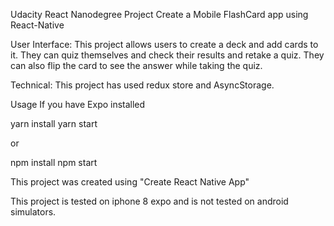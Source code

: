 Udacity React Nanodegree Project
Create a Mobile FlashCard app using React-Native


User Interface:
This project allows users to create a deck and add cards to it. They can quiz themselves and check their results and retake a quiz. They can also flip the card to see the answer while taking the quiz.

Technical:
This project has used redux store and AsyncStorage.


Usage
If you have Expo installed

yarn install
yarn start

or

npm install
npm start

This project was created using "Create React Native App"

This project is tested on iphone 8 expo and is not tested on android simulators.
